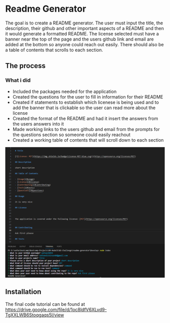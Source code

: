 # Readme Generator

The goal is to create a README generator. The user must input the title, the description, their github and other important aspects of a README and then it would generate a formatted README. The license selected must have a banner near the top of the page and the users github link and email are added at the bottom so anyone could reach out easily. There should also be a table of contents that scrolls to each section.

## The process

### What i did
* Included the packages needed for the application
* Created the questions for the user to fill in information for their README
* Created if statements to establish which licenese is being used and to add the banner that is clickable so the user can read more about the license
* Created the format of the README and had it insert the answers from the users answers into it 
* Made working links to the users github and email from the prompts for the questions section so someone could easily reachout
* Created a working table of contents that will scroll down to each section 


![Password README generator questions](https://github.com/nathan26036/readme-generator/blob/main/images/09-questions.PNG)
  
## Installation 
The final code tutorial can be found at https://drive.google.com/file/d/1oc8ldfV6XLvd9-TgXXLWB6Stoqgaqs5l/view

